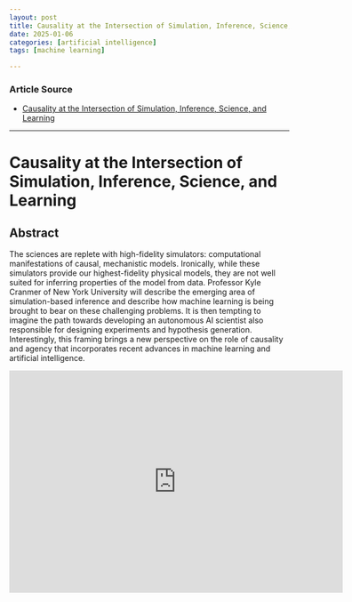 ```yaml
---
layout: post
title: Causality at the Intersection of Simulation, Inference, Science, and Learning 
date: 2025-01-06
categories: [artificial intelligence]
tags: [machine learning]

---
```


### Article Source


* [Causality at the Intersection of Simulation, Inference, Science, and Learning](https://www.youtube.com/watch?v=44p9fAh3HAA)

---



# Causality at the Intersection of Simulation, Inference, Science, and Learning


## Abstract

The sciences are replete with high-fidelity simulators:  computational manifestations of causal, mechanistic models.  Ironically, while these simulators provide our highest-fidelity physical models, they are not well suited for inferring properties of the model from data.  Professor Kyle Cranmer of New York University will describe the emerging area of simulation-based inference and describe how machine learning is being brought to bear on these challenging problems.  It is then tempting to imagine the path towards developing an autonomous AI scientist also responsible for designing experiments and hypothesis generation.  Interestingly, this framing brings a new perspective on the role of causality and agency that incorporates recent advances in machine learning and artificial intelligence.

<iframe width="600" height="400" src="https://www.youtube.com/embed/44p9fAh3HAA?si=BYYqJvGydo-h1zmy" title="YouTube video player" frameborder="0" allow="accelerometer; autoplay; clipboard-write; encrypted-media; gyroscope; picture-in-picture; web-share" referrerpolicy="strict-origin-when-cross-origin" allowfullscreen></iframe>